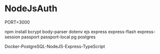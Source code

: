 # NodeJsAuth

PORT=3000

npm install bcrypt body-parser dotenv ejs express express-flash express-session passport passport-local pg postgres

Docker-PostgreSQL-NodeJS-Express-TypeScript
